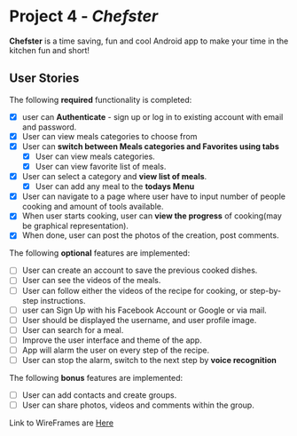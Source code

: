 # Project 4 - *Chefster*

**Chefster** is a time saving, fun and cool Android app to make your time in the kitchen fun and short!

## User Stories

The following **required** functionality is completed:
* [x] user can **Authenticate** - sign up or log in to existing account with email and password.
* [x] User can view meals categories to choose from
* [x] User can **switch between Meals categories and Favorites using tabs**
  * [x] User can view meals categories.
  * [x] User can view favorite list of meals.
* [x] User can select a category and **view list of meals**.
  * [x] User can add any meal to the **todays Menu**
* [x] User can navigate to a page where user have to input number of people cooking and amount of tools available.
* [x] When user starts cooking, user can **view the progress** of cooking(may be graphical representation).
* [x] When done, user can post the photos of the creation, post comments.

The following **optional** features are implemented:

* [ ] User can create an account to save the previous cooked dishes.
* [ ] User can see the videos of the meals.
* [ ] User can follow either the videos of the recipe for cooking, or step-by-step instructions. 
* [ ] user can Sign Up with his Facebook Account or Google or via mail.
* [ ] User should be displayed the username, and user profile image.
* [ ] User can search for a meal.
* [ ] Improve the user interface and theme of the app.
* [ ] App will alarm the user on every step of the recipe. 
* [ ] User can stop the alarm, switch to the next step by **voice recognition**

The following **bonus** features are implemented:

* [ ] User can add contacts and create groups.
* [ ] User can share photos, videos and comments within the group. 

Link to WireFrames are [Here](https://github.com/Chefster/android/blob/master/wireframes.pdf)
